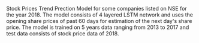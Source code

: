 Stock Prices Trend Prection Model for some companies listed on NSE for the year 2018.
The model consists of 4 layered LSTM network and uses the opening share prices of past 60 days for estimation of the next day's share price.
The model is trained on 5 years data ranging from 2013 to 2017 and test data consists of stock price data of 2018.

